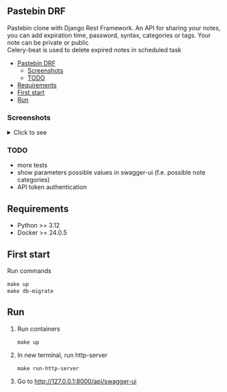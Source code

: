 ## Pastebin DRF
Pastebin clone with Django Rest Framework. An API for sharing your notes, you can add expiration time, password, syntax, categories or tags. Your note can be private or public  
Celery-beat is used to delete expired notes in scheduled task

<!-- TOC -->
  * [Pastebin DRF](#pastebin-drf)
    * [Screenshots](#screenshots)
    * [TODO](#todo)
  * [Requirements](#requirements)
  * [First start](#first-start)
  * [Run](#run)
<!-- TOC -->

### Screenshots
<details>
<summary>Click to see</summary>

All endpoints
![img.png](screenshots/screen1.png)

Create note
![img.png](screenshots/screen2.png)

See note
![img.png](screenshots/screen3.png)

See all notes with pagination
![img.png](screenshots/screen4.png)
</details>

### TODO
- more tests
- show parameters possible values in swagger-ui (f.e. possible note categories)
- API token authentication

## Requirements
- Python >= 3.12
- Docker >= 24.0.5

## First start
Run commands
```shell
make up
make db-migrate
```

## Run
1. Run containers
   ```shell
   make up
   ```

2. In new terminal, run http-server
    ```shell
    make run-http-server
    ```

4. Go to http://127.0.0.1:8000/api/swagger-ui